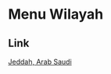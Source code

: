 # Menu Wilayah

## Link

[Jeddah, Arab Saudi](https://github.com/gigit-pemilu/pemilu-2024-99-luar-negeri/tree/main/pilpres/hitung-suara/sub/99-luar-negeri/sub/53-jeddah-arab-saudi/sub/01-jeddah-arab-saudi)

